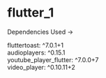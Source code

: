 # flutter_1

Dependencies Used ->

  fluttertoast: ^7.0.1+1
  <br>audioplayers: ^0.15.1<br>
  youtube_player_flutter: ^7.0.0+7<br>
  video_player: ^0.10.11+2
